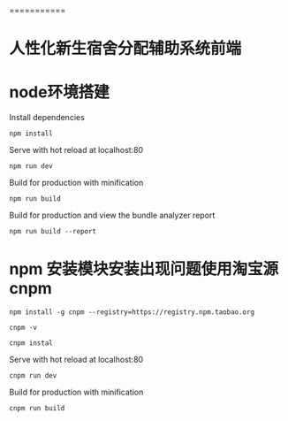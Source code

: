 
===========

# 人性化新生宿舍分配辅助系统前端

# node环境搭建

Install dependencies

  `npm install`

Serve with hot reload at localhost:80

  `npm run dev`

Build for production with minification

  `npm run build`

Build for production and view the bundle analyzer report

  `npm run build --report`

# npm 安装模块安装出现问题使用淘宝源cnpm

  `npm install -g cnpm --registry=https://registry.npm.taobao.org`

  `cnpm -v`

  `cnpm instal`

Serve with hot reload at localhost:80

  `cnpm run dev`

Build for production with minification

  `cnpm run build`